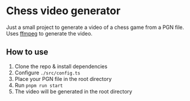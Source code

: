 # Chess video generator

Just a small project to generate a video of a chess game from a PGN file. Uses [ffmpeg](https://ffmpeg.org/) to generate the video.

## How to use

1. Clone the repo & install dependencies
2. Configure `./src/config.ts`
3. Place your PGN file in the root directory
4. Run `pnpm run start`
5. The video will be generated in the root directory
